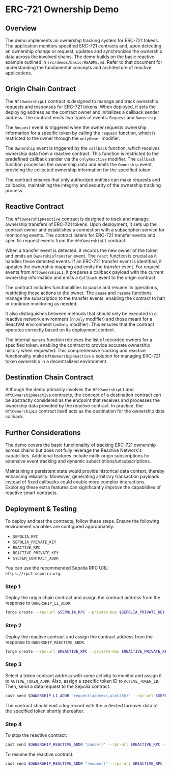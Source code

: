 # ERC-721 Ownership Demo

## Overview

The demo implements an ownership tracking system for ERC-721 tokens. The application monitors specified ERC-721 contracts and, upon detecting an ownership change or request, updates and synchronizes the ownership data across the involved chains. The demo builds on the basic reactive example outlined in `src/demos/basic/README.md`. Refer to that document for understanding the fundamental concepts and architecture of reactive applications.

## Origin Chain Contract

The `NftOwnershipL1` contract is designed to manage and track ownership requests and responses for ERC-721 tokens. When deployed, it sets the deploying address as the contract owner and initializes a callback sender address. The contract emits two types of events: `Request` and `Ownership`.

The `Request` event is triggered when the owner requests ownership information for a specific token by calling the `request` function, which is restricted to the owner through the `onlyOwner` modifier.

The `Ownership` event is triggered by the `callback` function, which receives ownership data from a reactive contract. This function is restricted to the predefined callback sender via the `onlyReactive` modifier. The `callback` function processes the ownership data and emits the `Ownership` event, providing the collected ownership information for the specified token. 

The contract ensures that only authorized entities can make requests and callbacks, maintaining the integrity and security of the ownership tracking process.

## Reactive Contract

The `NftOwnershipReactive` contract is designed to track and manage ownership transfers of ERC-721 tokens. Upon deployment, it sets up the contract owner and establishes a connection with a subscription service for monitoring events. The contract listens for ERC-721 transfer events and specific request events from the `NftOwnershipL1` contract.

When a transfer event is detected, it records the new owner of the token and emits an `OwnershipTransfer` event. The `react` function is crucial as it handles these detected events. If an ERC-721 transfer event is identified, it updates the ownership mapping and emits the transfer event. For request events from `NftOwnershipL1`, it prepares a callback payload with the current ownership information and emits a `Callback` event to the origin contract.

The contract includes functionalities to pause and resume its operations, restricting these actions to the owner. The `pause` and `resume` functions manage the subscription to the transfer events, enabling the contract to halt or continue monitoring as needed.

It also distinguishes between methods that should only be executed in a reactive network environment (`rnOnly` modifier) and those meant for a ReactVM environment (`vmOnly` modifier). This ensures that the contract operates correctly based on its deployment context.

The internal `owners` function retrieves the list of recorded owners for a specified token, enabling the contract to provide accurate ownership history when requested. This comprehensive tracking and reactive functionality make `NftOwnershipReactive` a solution for managing ERC-721 token ownership in a decentralized environment.

## Destination Chain Contract

Although the demo primarily involves the `NftOwnershipL1` and `NftOwnershipReactive` contracts, the concept of a destination contract can be abstractly considered as the endpoint that receives and processes the ownership data provided by the reactive contract. In practice, the `NftOwnershipL1` contract itself acts as the destination for the ownership data callback.

## Further Considerations

The demo covers the basic functionality of tracking ERC-721 ownership across chains but does not fully leverage the Reactive Network's capabilities. Additional features include multi-origin subscriptions for extensive event tracking and dynamic subscriptions/unsubscriptions.

Maintaining a persistent state would provide historical data context, thereby enhancing reliability. Moreover, generating arbitrary transaction payloads instead of fixed callbacks could enable more complex interactions. Exploring these extra features can significantly improve the capabilities of reactive smart contracts.

## Deployment & Testing

To deploy and test the contracts, follow these steps. Ensure the following environment variables are configured appropriately:

* `SEPOLIA_RPC`
* `SEPOLIA_PRIVATE_KEY`
* `REACTIVE_RPC`
* `REACTIVE_PRIVATE_KEY`
* `SYSTEM_CONTRACT_ADDR`

You can use the recommended Sepolia RPC URL: `https://rpc2.sepolia.org`.

### Step 1

Deploy the origin chain contract and assign the contract address from the response to `OWNERSHIP_L1_ADDR`.

```bash
forge create --rpc-url $SEPOLIA_RPC --private-key $SEPOLIA_PRIVATE_KEY src/demos/erc721-ownership/NftOwnershipL1.sol:NftOwnershipL1 --constructor-args 0x0000000000000000000000000000000000000000
```

### Step 2

Deploy the reactive contract and assign the contract address from the response to `OWNERSHIP_REACTIVE_ADDR`.

```bash
forge create --rpc-url $REACTIVE_RPC --private-key $REACTIVE_PRIVATE_KEY src/demos/erc721-ownership/NftOwnershipReactive.sol:NftOwnershipReactive --constructor-args $SYSTEM_CONTRACT_ADDR $OWNERSHIP_L1_ADDR
```

### Step 3

Select a token contract address with some activity to monitor and assign it to `ACTIVE_TOKEN_ADDR`. Also, assign a specific token ID to `ACTIVE_TOKEN_ID`. Then, send a data request to the Sepolia contract.

```bash
cast send $OWNERSHIP_L1_ADDR "request(address,uint256)" --rpc-url $SEPOLIA_RPC --private-key $SEPOLIA_PRIVATE_KEY $ACTIVE_TOKEN_ADDR $ACTIVE_TOKEN_ID
```

The contract should emit a log record with the collected turnover data of the specified token shortly thereafter.

### Step 4

To stop the reactive contract:

```bash
cast send $OWNERSHIP_REACTIVE_ADDR "pause()" --rpc-url $REACTIVE_RPC --private-key $REACTIVE_PRIVATE_KEY
```

To resume the reactive contract:

```bash
cast send $OWNERSHIP_REACTIVE_ADDR "resume()" --rpc-url $REACTIVE_RPC --private-key $REACTIVE_PRIVATE_KEY
```

